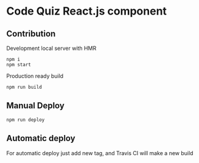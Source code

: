 # Code Quiz React.js component

## Contribution

Development local server with HMR

```
npm i
npm start
```

Production ready build

```
npm run build
```

## Manual Deploy

```
npm run deploy
```

## Automatic deploy

For automatic deploy just add new tag, and Travis CI will make a new build
